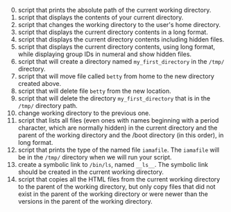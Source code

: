 0. script that prints the absolute path of the current working directory.
1. script that displays the contents of your current directory.
2. script that changes the working directory to the user's home directory.
3. script that displays the current directory contents in a long format.
4. script that displays the current directory contents including hidden files.
5. script that displays the current directory contents, using long format, while displaying group IDs in numeral and show hidden files.
6. script that will create a directory named `my_first_directory` in the `/tmp/` directory.
7. script that will move file called `betty` from home to the new directory created above.
8. script that will delete file `betty` from the new location.
9. script that will delete the directory `my_first_directory` that is in the `/tmp/` directory path.
10. change working directory to the previous one.
11. script that lists all files (even ones with names beginning with a period character, which are normally hidden) in the current directory and the parent of the working directory and the /boot directory (in this order), in long format.
12. script that prints the type of the named file `iamafile`. The `iamafile` will be in the `/tmp/` directory when we will run your script.
13. create a symbolic link to `/bin/ls`, named `__ls__`. The symbolic link should be created in the current working directory.
14. script that copies all the HTML files from the current working directory to the parent of the working directory, but only copy files that did not exist in the parent of the working directory or were newer than the versions in the parent of the working directory.

